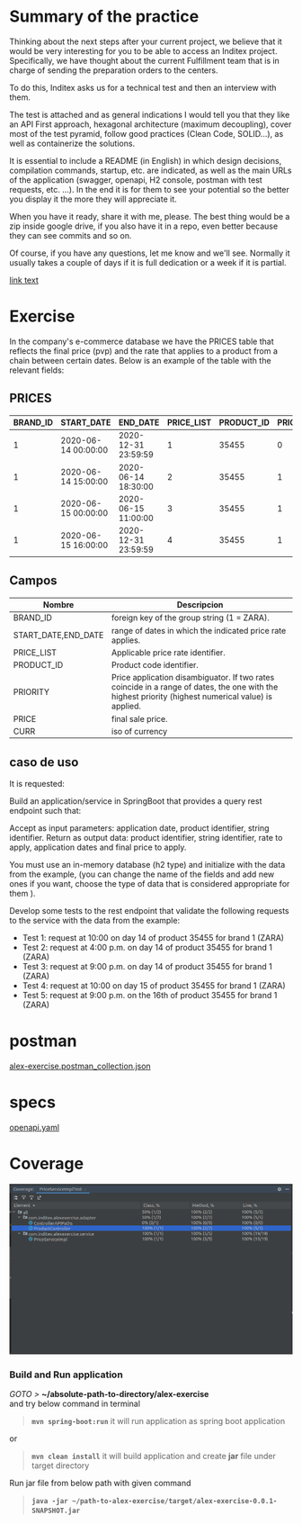 # Summary of the practice

Thinking about the next steps after your current project, we believe that it would be very interesting for you to be able to access an Inditex project. Specifically, we have thought about the current Fulfillment team that is in charge of sending the preparation orders to the centers.

To do this, Inditex asks us for a technical test and then an interview with them.

The test is attached and as general indications I would tell you that they like an API First approach, hexagonal architecture (maximum decoupling), cover most of the test pyramid, follow good practices (Clean Code, SOLID...), as well as containerize the solutions.

It is essential to include a README (in English) in which design decisions, compilation commands, startup, etc. are indicated, as well as the main URLs of the application (swagger, openapi, H2 console, postman with test requests, etc. ...). In the end it is for them to see your potential so the better you display it the more they will appreciate it.

When you have it ready, share it with me, please. The best thing would be a zip inside google drive, if you also have it in a repo, even better because they can see commits and so on.

Of course, if you have any questions, let me know and we'll see. Normally it usually takes a couple of days if it is full dedication or a week if it is partial.


[link text](postman/alex-exercise.postman_collection.json)


# Exercise

In the company's e-commerce database we have the PRICES table that reflects the final price (pvp) and the rate that applies to a product from 
a chain between certain dates. Below is an example of the table with the relevant fields:

PRICES
-------

| BRAND_ID | START_DATE | END_DATE | PRICE_LIST | PRODUCT_ID | PRIORITY | PRICE | CURR |
|----------|------------|----------|------------|------------|----------|-------|------|
| 1 | 2020-06-14 00:00:00 | 2020-12-31 23:59:59 | 1 | 35455 | 0 | 35.50 | EUR |
| 1 | 2020-06-14 15:00:00 | 2020-06-14 18:30:00 | 2 | 35455 | 1 | 25.45 | EUR |
| 1 | 2020-06-15 00:00:00 | 2020-06-15 11:00:00 | 3 | 35455 | 1 | 30.50 | EUR |
| 1 | 2020-06-15 16:00:00 | 2020-12-31 23:59:59 | 4 | 35455 | 1 | 38.95 | EUR |
 
## Campos

| Nombre | Descripcion |
|--------|-------------|
| BRAND_ID | foreign key of the group string (1 = ZARA). |
| START_DATE,END_DATE | range of dates in which the indicated price rate applies. |
| PRICE_LIST | Applicable price rate identifier. |
| PRODUCT_ID | Product code identifier. |
| PRIORITY | Price application disambiguator. If two rates coincide in a range of dates, the one with the highest priority (highest numerical value) is applied. |
| PRICE | final sale price. |
| CURR | iso of currency |
 
## caso de uso

It is requested:

Build an application/service in SpringBoot that provides a query rest endpoint such that:

Accept as input parameters: application date, product identifier, string identifier.
Return as output data: product identifier, string identifier, rate to apply, application dates and final price to apply.

You must use an in-memory database (h2 type) and initialize with the data from the example, (you can change the name of the fields and add new ones if you want, choose the type of data that is considered appropriate for them ).

Develop some tests to the rest endpoint that validate the following requests to the service with the data from the example:

- Test 1: request at 10:00 on day 14 of product 35455 for brand 1 (ZARA)
- Test 2: request at 4:00 p.m. on day 14 of product 35455 for brand 1 (ZARA)
- Test 3: request at 9:00 p.m. on day 14 of product 35455 for brand 1 (ZARA)
- Test 4: request at 10:00 on day 15 of product 35455 for brand 1 (ZARA)
- Test 5: request at 9:00 p.m. on the 16th of product 35455 for brand 1 (ZARA)


# postman
[alex-exercise.postman_collection.json](postman%2Falex-exercise.postman_collection.json)

# specs
[openapi.yaml](specs%2Fopenapi.yaml)

# Coverage
![Captura de pantalla de 2022-12-12 09-55-13.png](gen%2FCaptura%20de%20pantalla%20de%202022-12-12%2009-55-13.png)

###  Build and Run application
[]()
_GOTO >_ **~/absolute-path-to-directory/alex-exercise**  
and try below command in terminal
> **```mvn spring-boot:run```** it will run application as spring boot application


or
> **```mvn clean install```** it will build application and create **jar** file under target directory

Run jar file from below path with given command
> **```java -jar ~/path-to-alex-exercise/target/alex-exercise-0.0.1-SNAPSHOT.jar```**



 
